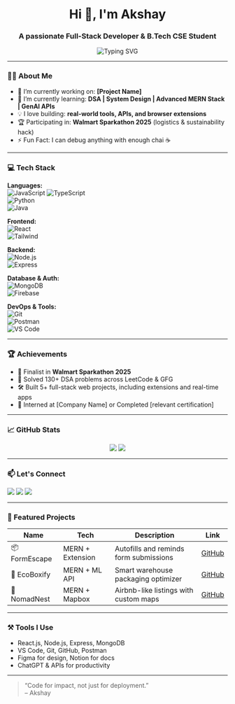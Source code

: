 <!-- Header section with greeting and animation -->
<h1 align="center">Hi 👋, I'm Akshay</h1>
<h3 align="center">A passionate Full-Stack Developer & B.Tech CSE Student</h3>

<!-- Short animated description -->
<p align="center">
  <img src="https://readme-typing-svg.herokuapp.com?font=Fira+Code&weight=700&size=24&pause=1000&color=36BCF7&center=true&vCenter=true&width=435&lines=Full+Stack+MERN+Developer;Open+Source+Contributor;Hackathon+Finalist+%26+Team+Player;Always+Learning+%26+Building" alt="Typing SVG" />
</p>

---

### 🧑‍💻 About Me

- 🔭 I’m currently working on: **[Project Name]**  
- 🌱 I’m currently learning: **DSA | System Design | Advanced MERN Stack | GenAI APIs**
- 💡 I love building: **real-world tools, APIs, and browser extensions**
- 🏆 Participating in: **Walmart Sparkathon 2025** (logistics & sustainability hack)
- ⚡ Fun Fact: I can debug anything with enough chai ☕

---

### 💻 Tech Stack

**Languages:**  
![JavaScript](https://img.shields.io/badge/-JavaScript-black?style=flat-square&logo=javascript) 
![TypeScript](https://img.shields.io/badge/-TypeScript-3178c6?style=flat-square&logo=typescript)  
![Python](https://img.shields.io/badge/-Python-3776AB?style=flat-square&logo=python)  
![Java](https://img.shields.io/badge/-Java-007396?style=flat-square&logo=java)

**Frontend:**  
![React](https://img.shields.io/badge/-React-61DAFB?style=flat-square&logo=react)  
![Tailwind](https://img.shields.io/badge/-TailwindCSS-38B2AC?style=flat-square&logo=tailwind-css)

**Backend:**  
![Node.js](https://img.shields.io/badge/-Node.js-green?style=flat-square&logo=node.js)  
![Express](https://img.shields.io/badge/-Express-black?style=flat-square&logo=express)

**Database & Auth:**  
![MongoDB](https://img.shields.io/badge/-MongoDB-4EA94B?style=flat-square&logo=mongodb)  
![Firebase](https://img.shields.io/badge/-Firebase-yellow?style=flat-square&logo=firebase)

**DevOps & Tools:**  
![Git](https://img.shields.io/badge/-Git-F05032?style=flat-square&logo=git)  
![Postman](https://img.shields.io/badge/-Postman-orange?style=flat-square&logo=postman)  
![VS Code](https://img.shields.io/badge/-VSCode-blue?style=flat-square&logo=visual-studio-code)

---

### 🏆 Achievements

- 🥇 Finalist in **Walmart Sparkathon 2025**
- 🧠 Solved 130+ DSA problems across LeetCode & GFG
- 🛠️ Built 5+ full-stack web projects, including extensions and real-time apps
- 📜 Interned at [Company Name] or Completed [relevant certification]

---

### 📈 GitHub Stats

<p align="center">
  <img src="https://github-readme-stats.vercel.app/api?username=yourusername&show_icons=true&theme=tokyonight" />
  <img src="https://github-readme-stats.vercel.app/api/top-langs/?username=yourusername&layout=compact&theme=tokyonight" />
</p>

---

### 📫 Let's Connect

<p align="left">
  <a href="mailto:your.email@example.com"><img src="https://img.shields.io/badge/Gmail-D14836?style=flat-square&logo=gmail&logoColor=white"/></a>
  <a href="https://www.linkedin.com/in/yourlinkedin"><img src="https://img.shields.io/badge/-LinkedIn-blue?style=flat-square&logo=Linkedin&logoColor=white"/></a>
  <a href="https://your-portfolio-link.com"><img src="https://img.shields.io/badge/-Portfolio-black?style=flat-square&logo=github"/></a>
</p>

---

### 🔗 Featured Projects

| Name | Tech | Description | Link |
|------|------|-------------|------|
| 📦 FormEscape | MERN + Extension | Autofills and reminds form submissions | [GitHub](https://github.com/...) |
| 🌱 EcoBoxify | MERN + ML API | Smart warehouse packaging optimizer | [GitHub](https://github.com/...) |
| 📍 NomadNest | MERN + Mapbox | Airbnb-like listings with custom maps | [GitHub](https://github.com/...) |

---

### ⚒️ Tools I Use

- React.js, Node.js, Express, MongoDB
- VS Code, Git, GitHub, Postman
- Figma for design, Notion for docs
- ChatGPT & APIs for productivity

---

> “Code for impact, not just for deployment.”  
> – Akshay
